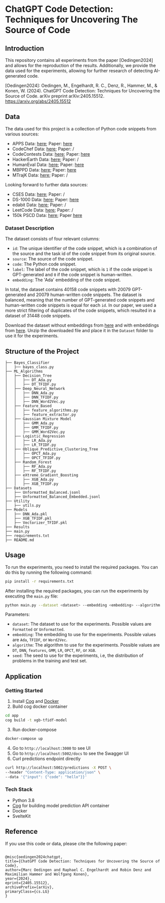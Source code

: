 # ChatGPT Code Detection: Techniques for Uncovering The Source of Code

## Introduction

This repository contains all experiments from the paper [Oedingen2024] and allows for the reproduction of the results. Additionally, we provide the data used for the experiments, allowing for further research of detecting AI-generated code.

[Oedingen2024]: Oedingen, M., Engelhardt, R. C., Denz, R., Hammer, M., & Konen, W. (2024). ChatGPT Code Detection: Techniques for Uncovering the Source of Code. arXiv preprint arXiv:2405.15512.
https://arxiv.org/abs/2405.15512

## Data

The data used for this project is a collection of Python code snippets from various sources:

- APPS Data: [here](https://github.com/hendrycks/apps); Paper: [here](https://arxiv.org/pdf/2105.09938v3.pdf)
- CodeChef Data: [here](https://www.codechef.com/); Paper: /
- CodeContests Data: [here](https://huggingface.co/datasets/deepmind/code_contests); Paper: [here](https://arxiv.org/abs/2203.07814)
- HackerEarth Data: [here](https://www.hackerearth.com/); Paper: /
- HumanEval Data: [here](https://github.com/openai/human-eval); Paper: [here](https://arxiv.org/abs/2107.03374)
- MBPPD Data: [here](https://github.com/google-research/google-research/tree/master/mbpp); Paper: [here](https://arxiv.org/abs/2108.07732)
- MTrajK Data: [here](https://github.com/MTrajK/); Paper: /

Looking forward to further data sources:

- CSES Data: [here](https://cses.fi/problemset/); Paper: /
- DS-1000 Data: [here](https://ds1000-code-gen.github.io); Paper: [here](https://arxiv.org/abs/2211.11501)
- edabit Data: [here](https://edabit.com/challenges/python3); Paper: /
- LeetCode Data: [here](https://leetcode.com/); Paper: /
- 150k PSCD Data: [here](https://www.kaggle.com/datasets/veeralakrishna/150k-python-dataset); Paper [here](https://dl.acm.org/doi/10.1145/2983990.2984041)

### Dataset Description

The dataset consists of four relevant columns:

- `id`: The unique identifier of the code snippet, which is a combination of the source and the task id of the code snippet from its original source.
- `source`: The source of the code snippet.
- `code`: The Python code snippet.
- `label`: The label of the code snippet, which is `1` if the code snippet is GPT-generated and `0` if the code snippet is human-written.
- `embedding`: The 'Ada' embedding of the code snippet.

In total, the dataset contains 40158 code snippets with 20079 GPT-generated and 20079 human-written code snippets.
The dataset is balanced, meaning that the number of GPT-generated code snippets and human-written code snippets is equal for each `id`.
In our paper, we used a more strict filtering of duplicates of the code snippets, which resulted in a dataset of 31448 code snippets.

Download the dataset without embeddings from [here](https://th-koeln.sciebo.de/s/XZRR45yzO0rRuj3) and with embeddings from [here](https://th-koeln.sciebo.de/s/5kh6qOhEcO5ueFV).
Unzip the downloaded file and place it in the `Dataset` folder to use it for the experiments.

## Structure of the Project

```
├── Bayes_Classifier
│   ├── bayes_class.py
├── ML_Algorithms
│   ├── Decision_Tree
│   │   ├── DT_Ada.py
│   │   ├── DT_TFIDF.py
│   ├── Deep_Neural_Network
│   │   ├── DNN_Ada.py
│   │   ├── DNN_TFIDF.py
│   │   ├── DNN_Word2Vec.py
│   ├── Feature_Based
│   │   ├── feature_algorithms.py
│   │   ├── feature_extractor.py
│   ├── Gaussian Mixture Model
│   │   ├── GMM_Ada.py
│   │   ├── GMM_TFIDF.py
│   │   ├── GMM_Word2Vec.py
│   ├── Logistic_Regression
│   │   ├── LR_Ada.py
│   │   ├── LR_TFIDF.py
│   ├── Oblique_Predictive_Clustering_Tree
│   │   ├── OPCT_Ada.py
│   │   ├── OPCT_TFIDF.py
│   ├── Random_Forest
│   │   ├── RF_Ada.py
│   │   ├── RF_TFIDF.py
│   ├── eXtreme_Gradient_Boosting
│   │   ├── XGB_Ada.py
│   │   ├── XGB_TFIDF.py
├── Datasets
│   ├── Unformatted_Balanced.jsonl
│   ├── Unformatted_Balanced_Embedded.jsonl
├── Utility
│   ├── utils.py
├── Models
│   ├── DNN_Ada.pkl
│   ├── XGB_TFIDF.pkl
│   ├── Vectorizer_TFIDF.pkl
├── Results
├── main.py
├── requirements.txt
├── README.md
```

## Usage

To run the experiments, you need to install the required packages. You can do this by running the following command:

```bash
pip install -r requirements.txt
```

After installing the required packages, you can run the experiments by executing the `main.py` file:

```bash
python main.py --dataset <dataset> --embedding <embedding> --algorithm <algorithm> --seed <seed>
```

Parameters:

- `dataset`: The dataset to use for the experiments. Possible values are `Formatted` or `Unformatted`.
- `embedding`: The embedding to use for the experiments. Possible values are `Ada`, `TFIDF`, or `Word2Vec`.
- `algorithm`: The algorithm to use for the experiments. Possible values are `DT`, `DNN`, `features`, `GMM`, `LR`, `OPCT`, `RF`, or `XGB`.
- `seed`: The seed to use for the experiments, i.e, the distribution of problems in the training and test set.

## Application

### Getting Started

1. Install [Cog](https://github.com/replicate/cog) and [Docker](https://www.docker.com/)
2. Build cog docker container

```bash
cd app
cog build -t xgb-tfidf-model
```

3. Run docker-compose

```bash
docker-compose up
```

4. Go to `http://localhost:3000` to see UI
5. Go to `http://localhost:5002/docs` to see the Swagger UI
6. Curl predictions endpoint directly

```bash
curl http://localhost:5002/predictions -X POST \
--header "Content-Type: application/json" \
--data '{"input": {"code": "hello"}}'
```

### Tech Stack

- Python 3.8
- [Cog](https://github.com/replicate/cog) for building model prediction API container
- Docker
- SvelteKit

## Reference

If you use this code or data, please cite the following paper:

```

@misc{oedingen2024chatgpt,
title={ChatGPT Code Detection: Techniques for Uncovering the Source of Code},
author={Marc Oedingen and Raphael C. Engelhardt and Robin Denz and Maximilian Hammer and Wolfgang Konen},
year={2024},
eprint={2405.15512},
archivePrefix={arXiv},
primaryClass={cs.LG}
}

```

```

```
